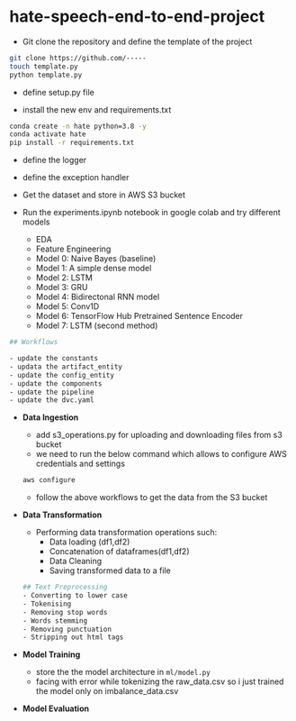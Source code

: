 # hate-speech-end-to-end-project


- Git clone the repository and define the template of the project
```bash
git clone https://github.com/-----
touch template.py
python template.py
```

- define setup.py file

- install the new env and requirements.txt
```bash
conda create -n hate python=3.8 -y
conda activate hate
pip install -r requirements.txt
```

- define the logger
- define the exception handler

- Get the dataset and store in AWS S3 bucket
- Run the experiments.ipynb notebook in google colab and try different models
    - EDA
    - Feature Engineering
    - Model 0: Naive Bayes (baseline)
    - Model 1: A simple dense model
    - Model 2: LSTM
    - Model 3: GRU
    - Model 4: Bidirectonal RNN model
    - Model 5: Conv1D
    - Model 6: TensorFlow Hub Pretrained Sentence Encoder
    - Model 7: LSTM (second method)

```bash
## Workflows

- update the constants
- updata the artifact_entity
- update the config_entity
- update the components
- update the pipeline
- update the dvc.yaml
```

- **Data Ingestion**
    - add s3_operations.py for uploading and downloading files from s3 bucket 
    - we need to run the below command which allows to configure AWS credentials and settings 
    ```bash
    aws configure
    ```
    - follow the above workflows to get the data from the S3 bucket

- **Data Transformation**
    - Performing data transformation operations such:
        - Data loading (df1,df2)
        - Concatenation of dataframes(df1,df2)
        - Data Cleaning
        - Saving transformed data to a file
    ```bash
    ## Text Preprocessing
    - Converting to lower case
    - Tokenising
    - Removing stop words
    - Words stemming
    - Removing punctuation
    - Stripping out html tags
    ```
- **Model Training**
    - store the the model architecture in `ml/model.py` 
    - facing with error while tokenizing the raw_data.csv so i just trained the model only on imbalance_data.csv


- **Model Evaluation**